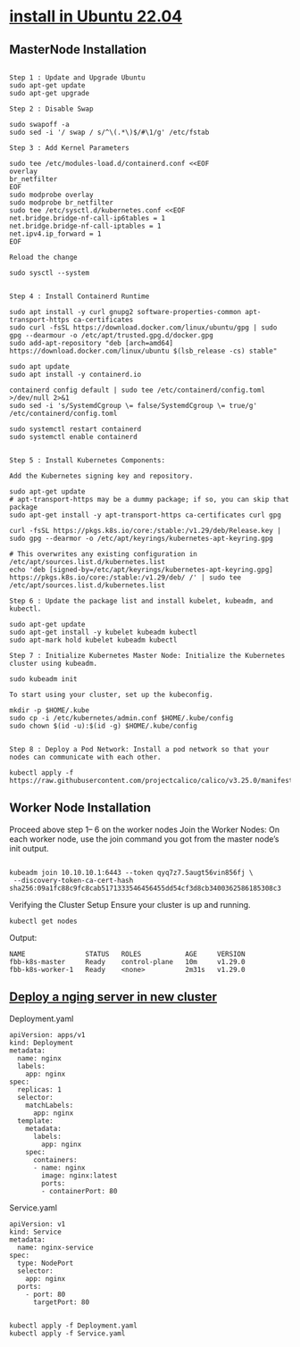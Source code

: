# [install in Ubuntu 22.04]([url](https://medium.com/@kvihanga/how-to-set-up-a-kubernetes-cluster-on-ubuntu-22-04-lts-433548d9a7d0)) 

## MasterNode  Installation

```

Step 1 : Update and Upgrade Ubuntu
sudo apt-get update
sudo apt-get upgrade

Step 2 : Disable Swap

sudo swapoff -a
sudo sed -i '/ swap / s/^\(.*\)$/#\1/g' /etc/fstab

Step 3 : Add Kernel Parameters

sudo tee /etc/modules-load.d/containerd.conf <<EOF
overlay
br_netfilter
EOF
sudo modprobe overlay
sudo modprobe br_netfilter
sudo tee /etc/sysctl.d/kubernetes.conf <<EOF
net.bridge.bridge-nf-call-ip6tables = 1
net.bridge.bridge-nf-call-iptables = 1
net.ipv4.ip_forward = 1
EOF

Reload the change

sudo sysctl --system


Step 4 : Install Containerd Runtime

sudo apt install -y curl gnupg2 software-properties-common apt-transport-https ca-certificates
sudo curl -fsSL https://download.docker.com/linux/ubuntu/gpg | sudo gpg --dearmour -o /etc/apt/trusted.gpg.d/docker.gpg
sudo add-apt-repository "deb [arch=amd64] https://download.docker.com/linux/ubuntu $(lsb_release -cs) stable"

sudo apt update
sudo apt install -y containerd.io

containerd config default | sudo tee /etc/containerd/config.toml >/dev/null 2>&1
sudo sed -i 's/SystemdCgroup \= false/SystemdCgroup \= true/g' /etc/containerd/config.toml

sudo systemctl restart containerd
sudo systemctl enable containerd


Step 5 : Install Kubernetes Components:

Add the Kubernetes signing key and repository.

sudo apt-get update
# apt-transport-https may be a dummy package; if so, you can skip that package
sudo apt-get install -y apt-transport-https ca-certificates curl gpg

curl -fsSL https://pkgs.k8s.io/core:/stable:/v1.29/deb/Release.key | sudo gpg --dearmor -o /etc/apt/keyrings/kubernetes-apt-keyring.gpg

# This overwrites any existing configuration in /etc/apt/sources.list.d/kubernetes.list
echo 'deb [signed-by=/etc/apt/keyrings/kubernetes-apt-keyring.gpg] https://pkgs.k8s.io/core:/stable:/v1.29/deb/ /' | sudo tee /etc/apt/sources.list.d/kubernetes.list

Step 6 : Update the package list and install kubelet, kubeadm, and kubectl.

sudo apt-get update
sudo apt-get install -y kubelet kubeadm kubectl
sudo apt-mark hold kubelet kubeadm kubectl

Step 7 : Initialize Kubernetes Master Node: Initialize the Kubernetes cluster using kubeadm.

sudo kubeadm init

To start using your cluster, set up the kubeconfig.

mkdir -p $HOME/.kube
sudo cp -i /etc/kubernetes/admin.conf $HOME/.kube/config
sudo chown $(id -u):$(id -g) $HOME/.kube/config


Step 8 : Deploy a Pod Network: Install a pod network so that your nodes can communicate with each other.

kubectl apply -f https://raw.githubusercontent.com/projectcalico/calico/v3.25.0/manifests/calico.yaml

```

## Worker Node Installation

Proceed above step 1– 6 on the worker nodes
Join the Worker Nodes:
On each worker node, use the join command you got from the master node’s init output.

```

kubeadm join 10.10.10.1:6443 --token qyq7z7.5augt56vin856fj \
 --discovery-token-ca-cert-hash sha256:09a1fc88c9fc8cab5171333546456455dd54cf3d8cb3400362586185308c3

```

Verifying the Cluster Setup
Ensure your cluster is up and running.

`kubectl get nodes`

Output:
```
NAME               STATUS   ROLES           AGE     VERSION
fbb-k8s-master     Ready    control-plane   10m     v1.29.0
fbb-k8s-worker-1   Ready    <none>          2m31s   v1.29.0
```

## [Deploy a nging server in new cluster](https://www.geeksforgeeks.org/how-to-deploy-nginx-in-kubernetes/) 

Deployment.yaml

```
apiVersion: apps/v1
kind: Deployment
metadata:
  name: nginx
  labels:
    app: nginx
spec:
  replicas: 1
  selector:
    matchLabels:
      app: nginx
  template:
    metadata:
      labels:
        app: nginx
    spec:
      containers:
      - name: nginx
        image: nginx:latest
        ports:
        - containerPort: 80

```

Service.yaml

```
apiVersion: v1
kind: Service
metadata:
  name: nginx-service
spec:
  type: NodePort
  selector:
    app: nginx
  ports:
    - port: 80
      targetPort: 80


```

```
kubectl apply -f Deployment.yaml
kubectl apply -f Service.yaml
```




